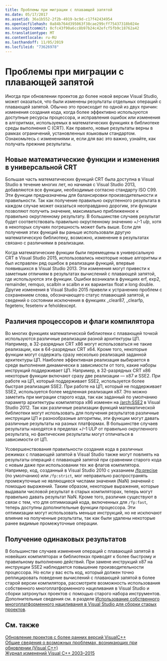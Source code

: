 ```yaml
---
title: Проблемы при миграции с плавающей запятой
ms.date: 05/17/2017
ms.assetid: 36a1b552-2f2b-4919-bc9d-c17f42434954
ms.openlocfilehash: 0a84b764d395063f38cae299cff75437318b024e
ms.sourcegitcommit: 0cfc43f90a6cc8b97b24c42efcf5fb9c18762a42
ms.translationtype: MT
ms.contentlocale: ru-RU
ms.lasthandoff: 11/05/2019
ms.locfileid: "73626978"
---
```

# <a name="floating-point-migration-issues"></a>Проблемы при миграции с плавающей запятой

Иногда при обновлении проектов до более новой версии Visual Studio, может оказаться, что были изменены результаты отдельных операций с плавающей запятой. Обычно это происходит по одной из двух причин: изменения создания кода, когда более эффективно используются доступные ресурсы процессора, и исправления ошибок или изменения в алгоритмах, используемых в математических функциях в библиотеке среды выполнения C (CRT). Как правило, новые результаты верны в рамках ограничений, установленных языковым стандартом. Ознакомьтесь с изменениями и, если для вас это важно, узнайте, как получать прежние результаты.

## <a name="new-math-functions-and-universal-crt-changes"></a>Новые математические функции и изменения в универсальной CRT

Большая часть математических функций CRT была доступна в Visual Studio в течение многих лет, но начиная с Visual Studio 2013, добавляются все функции, необходимые согласно стандарту ISO C99. Эти функции предназначены для балансировки производительности и правильности. Так как получение правильно округленного результата в каждом случае может оказаться неоправданно дорогим, эти функции позволяют получить значение, максимально приближенное к правильно округленному результату. В большинстве случаев результат будет соответствовать правильно округленному значению +/-1 *ulp*, хотя в некоторых случаях погрешность может быть выше. Если для получения этих функций вы раньше использовали другую математическую библиотеку, возможно, изменение в результатах связано с различиями в реализации.

Когда математические функции были перемещены в универсальную CRT в Visual Studio 2015, использовались некоторые новые алгоритмы и был исправлен ряд ошибок в реализации функций, впервые появившихся в Visual Studio 2013. Эти изменения могут привести к заметным отличиям в результатах вычислений с плавающей запятой, где используются эти функции. Ошибки возникали в функциях erf, exp2, remainder, remquo, scalbln и scalbn и их вариантах float и long double.  Другие изменения в Visual Studio 2015 привели к устранению проблем с сохранением слова, обозначающего статус плавающей запятой, и сведений о состоянии исключения в функциях _clear87, _clearfp, fegetenv, fesetenv и feholdexcept.

## <a name="processor-differences-and-compiler-flags"></a>Различия процессоров и флаги компилятора

Во многих функциях математической библиотеки с плавающей точкой используются различные реализации разной архитектуры ЦП. Например, в 32-разрядных CRT x86 могут использоваться не такие реализации, как в 64-разрядных CRT x64. Кроме того, некоторые функции могут содержать сразу несколько реализаций заданной архитектуры ЦП. Наиболее эффективная реализация выбирается в среде выполнения динамически в зависимости от того, какие наборы инструкций поддерживает ЦП. Например, в 32-разрядных CRT x86 некоторые функции включают сразу две реализации — x87 и SSE2. При работе на ЦП, который поддерживает SSE2, используется более быстрая реализация SSE2. При работе на ЦП, который не поддерживает SSE2, используется более медленная реализация x87. Это можно заметить при миграции старого кода, так как заданный по умолчанию параметр архитектуры компилятора x86 изменен на [/arch:SSE2](../build/reference/arch-x86.md) в Visual Studio 2012. Так как различные реализации функций математической библиотеки могут использовать для получения результатов различные инструкции ЦП и разнообразные алгоритмы, эти функции могут давать различные результаты на разных платформах. В большинстве случаев результаты находятся в пределах +/–1 ULP от правильно округленного результата, но фактические результаты могут отличаться в зависимости от ЦП.

Усовершенствования правильности создания кода в различных режимах с плавающей запятой в Visual Studio также могут повлиять на результаты операций с плавающей запятой при сравнении старого кода с новым даже при использовании тех же флагов компилятора. Например, код, созданный в Visual Studio 2010 с указанием [/fp:precise](../build/reference/fp-specify-floating-point-behavior.md) (по умолчанию) или `/fp:strict`, мог неправильно распространять промежуточные не являющиеся числами значения (NaN) значений с помощью выражений. Таким образом, некоторые выражения, которые выдавали числовой результат в старых компиляторах, теперь могут правильно давать результат NaN. Кроме того, различия существуют в связи с тем, что для оптимизаций кода, включенных для `/fp:fast`, теперь доступны дополнительные функции процессора. Эти оптимизации могут использовать меньше инструкций, но не исключают влияние на полученные результаты, так как были удалены некоторые ранее видимые промежуточные операции.

## <a name="how-to-get-identical-results"></a>Получение одинаковых результатов

В большинстве случаев изменения операций с плавающей запятой в новейших компиляторах и библиотеках приводят к более быстрому и правильному выполнению действий. При замене инструкций x87 на инструкции SSE2 наблюдается повышение производительности процессора. Но если у вас есть код, который должен точно реплицировать поведение вычислений с плавающей запятой в более старой версии компилятора, рассмотрите возможность использования собственного многоплатформенного нацеливания в Visual Studio и сборки затронутых проектов с помощью старого набора инструментов. Дополнительные сведения см. в разделе [Использование собственного многоплатформенного нацеливания в Visual Studio для сборки старых проектов](use-native-multi-targeting.md).

## <a name="see-also"></a>См. также

[Обновление проектов с более ранних версий VisualC++](upgrading-projects-from-earlier-versions-of-visual-cpp.md)<br/>
[Общие сведения о возможных проблемах, возникающих при обновлении (Visual C++)](overview-of-potential-upgrade-issues-visual-cpp.md)<br/>
[Журнал изменений Visual C++ 2003–2015](visual-cpp-change-history-2003-2015.md)